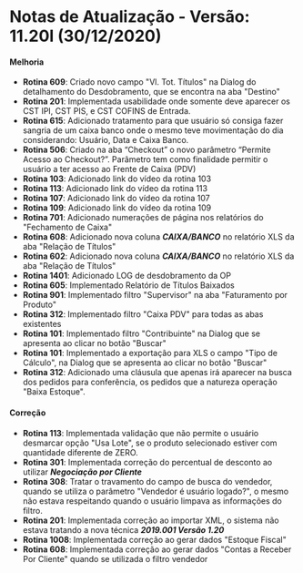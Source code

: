 # Notas de Atualização - Versão: 11.20I (30/12/2020)

#### Melhoria

 * **Rotina 609**: Criado novo campo "Vl. Tot. Títulos" na Dialog do detalhamento do Desdobramento, que se encontra na aba "Destino" 
 * **Rotina 201**: Implementada usabilidade onde somente deve aparecer os CST IPI, CST PIS, e CST COFINS de Entrada.
 * **Rotina 615**: Adicionado tratamento para que usuário só consiga fazer sangria de um caixa banco onde o mesmo teve movimentação do dia considerando: Usuário, Data e Caixa Banco.
 * **Rotina 506**: Criado na aba “Checkout” o novo parâmetro “Permite Acesso ao Checkout?”. Parâmetro tem como finalidade permitir o usuário a ter acesso ao Frente de Caixa (PDV)
 * **Rotina 103**: Adicionado link do vídeo da rotina 103
 * **Rotina 113**: Adicionado link do vídeo da rotina 113
 * **Rotina 107**: Adicionado link do vídeo da rotina 107
 * **Rotina 109**: Adicionado link do vídeo da rotina 109
 * **Rotina 701**: Adicionado numerações de página nos relatórios do "Fechamento de Caixa"
 * **Rotina 608**: Adicionado nova coluna ***CAIXA/BANCO*** no relatório XLS da aba "Relação de Títulos"
 * **Rotina 602**: Adicionado nova coluna ***CAIXA/BANCO*** no relatório XLS da aba "Relação de Títulos"
 * **Rotina 1401**: Adicionado LOG de desdobramento da OP
 * **Rotina 605**: Implementado Relatório de Títulos Baixados
 * **Rotina 901**: Implementado filtro "Supervisor" na aba "Faturamento por Produto"
 * **Rotina 312**: Implementado filtro "Caixa PDV" para todas as abas existentes
 * **Rotina 101**: Implementado filtro "Contribuinte" na Dialog que se apresenta ao clicar no botão "Buscar"
 * **Rotina 101**: Implementado a exportação para XLS o campo "Tipo de Cálculo", na Dialog que se apresenta ao clicar no botão "Buscar"
 * **Rotina 312**: Adicionado uma cláusula que apenas irá aparecer na busca dos pedidos para conferência, os pedidos que a natureza operação "Baixa Estoque".
 
 #### Correção
 
 * **Rotina 113**: Implementada validação que não permite o usuário desmarcar opção "Usa Lote", se o produto selecionado estiver com quantidade diferente de ZERO.
 * **Rotina 301**: Implementada correção do percentual de desconto ao utilizar ***Negociação por Cliente***
 * **Rotina 308**: Tratar o travamento do campo de busca do vendedor, quando se utiliza o parâmetro "Vendedor é usuário logado?", o mesmo não estava respeitando quando o usuário limpava as informações do filtro.
 * **Rotina 201**: Implementada correção ao importar XML, o sistema não estava tratando a nova técnica ***2019.001 Versão 1.20***
 * **Rotina 1008**: Implementada correção ao gerar dados "Estoque Fiscal"
 * **Rotina 608**: Implementada correção ao gerar dados "Contas a Receber Por Cliente" quando se utilizada o filtro vendedor
 
